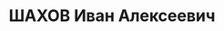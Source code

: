 ---
title: ШАХОВ Иван Алексеевич
description: народився 1891 у с. Печищі Дем’янського пов. Новгородської губ. Росіянин,
  із селян, освіта вища, позапарт. Проживав у Харкові. Головний інженер українського
  відділення Водоканалпроекту. Заарештований _29.07.1937_ р. як член к.-р. троцькістської
  диверсійно-шкідницької організації у системі водного господарства СРСР (статті 547,
  5411 КК УРСР), направлений для подальшого слідства до м. Сталіне у розпорядження
  УДБ УНКВС по Донецькій обл. Військовою колегією Верховного Суду СРСР _01.12.1937_
  р. (статті 547, 548, 5411 КК УРСР) засуджений до розстрілу з конфіскацією особистого
  майна. Розстріляний _02.12.1937_ р. [у м. Сталіне Сталінської обл.]. Реабілітований
  _11.02.1958_ р.
---
